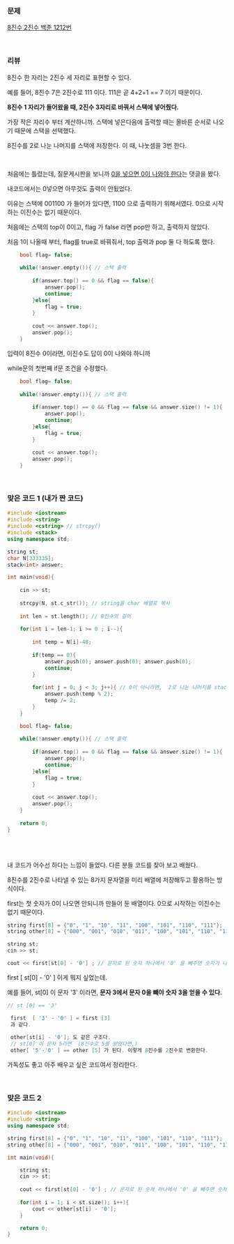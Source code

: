 ### 문제

[8진수 2진수  백준 1212번](https://www.acmicpc.net/problem/1212)

</br>

### 리뷰

 8진수 한 자리는 2진수 세 자리로 표현할 수 있다. 

예를 들어, 8진수 7은 2진수로 111 이다. 111은 곧 4+2+1  == 7 이기 때문이다. 

**8진수 1 자리가 들어왔을 때, 2진수 3자리로 바꿔서 스택에 넣어줬다.** 

가장 작은 자리수 부터 계산하니까. 스택에 넣은다음에 출력할 때는 올바른 순서로 나오기 때문에 스택을 선택했다. 

8진수를 2로 나눈 나머지를 스택에 저장한다. 이 때, 나눗셈을 3번 한다. 

</br>

처음에는 틀렸는데, 질문게시판을 보니까 [0을 넣으면 0이 나와야 한다](https://www.acmicpc.net/board/view/54386)는 댓글을 봤다. 

내코드에서는 0넣으면 아무것도 출력이 안됬었다. 

이유는 스택에  001100 가 들어가 있다면,  1100 으로 출력하기 위해서였다. 0으로 시작하는 이진수는 없기 때문이다.  

처음에는 스택의 top이 0이고, flag 가 false 라면 pop만 하고, 출력하지 않았다. 

처음 1이 나올때 부터, flag를 true로 바꿔줘서,  top 출력과 pop 둘 다 하도록 했다. 

```c++
	bool flag= false;
	
	while(!answer.empty()){ // 스택 출력 
	
		if(answer.top() == 0 && flag == false){
			answer.pop();
			continue;
		}else{
			flag = true;
		}
		
		cout << answer.top();
		answer.pop();
	}
```

입력이 8진수 0이라면, 이진수도 답이 0이 나와야 하니까 

while문의 첫번째 if문 조건을 수정했다. 

```c++
	bool flag= false;
	
	while(!answer.empty()){ // 스택 출력 
	
		if(answer.top() == 0 && flag == false && answer.size() != 1){
			answer.pop();
			continue;
		}else{
			flag = true;
		}
		
		cout << answer.top();
		answer.pop();
	}
```



</br>

### 맞은 코드  1  (내가 짠 코드)

```c++
#include <iostream> 
#include <string>
#include <cstring> // strcpy()
#include <stack>
using namespace std;

string st;
char N[333335];
stack<int> answer;

int main(void){
 
 	cin >> st;
 	
 	strcpy(N, st.c_str()); // string을 char 배열로 복사 
 	
 	int len = st.length(); // 8진수의 길이 
 	
 	for(int i = len-1; i >= 0 ; i--){
 		 
		int temp = N[i]-48;
		
		if(temp == 0){
			answer.push(0); answer.push(0); answer.push(0);
			continue;
		}
		
		for(int j = 0; j < 3; j++){ // 0이 아니라면,  2로 나눈 나머지를 stack에 push  
 			answer.push(temp % 2);
 			temp /= 2; 
		}
	}

	bool flag= false;
	
	while(!answer.empty()){ // 스택 출력 
	
		if(answer.top() == 0 && flag == false && answer.size() != 1){
			answer.pop();
			continue;
		}else{
			flag = true;
		}
		
		cout << answer.top();
		answer.pop();
	}
	 
	return 0;
} 
```

</br></br>

내 코드가 어수선 하다는 느낌이 들었다. 다른 분들 코드를 찾아 보고 배웠다. 

8진수를 2진수로 나타낼 수 있는 8가지 문자열을 미리 배열에 저장해두고 활용하는 방식이다.  

first는 첫 숫자가 0이 나오면 안되니까 만들어 둔 배열이다. 0으로 시작하는 이진수는 없기 때문이다. 

```c++
string first[8] = {"0", "1", "10", "11", "100", "101", "110", "111"};
string other[8] = {"000", "001", "010", "011", "100", "101", "110", "111"};

string st;
cin >> st;

cout << first[st[0] - '0'] ; // 문자로 된 숫자 하나에서 '0' 을 빼주면 숫자가 나온다  
```

first [ st[0] - '0' ] 이게 뭐지 싶었는데. 

예를 들어, st[0] 이 문자 '3' 이라면, **문자 3에서 문자 0을 뺴야 숫자 3을 얻을 수 있다.** 

``` c++
// st [0] == '3'

 first  [ '3' - '0' ] = first [3] 
 과 같다. 
     
 other[st[i] - '0']; 도 같은 구조다. 
 // st[0] 이 문자 5라면  (8진수로 5를 받았다면,) 
 other[ '5'-'0' ] == other [5] 가 된다. 이렇게 8진수를 2진수로 변환한다.  
```

가독성도 좋고 아주 배우고 싶은 코드여서 정리한다. 

</br>

### 맞은 코드 2

```c++
#include <iostream> 
#include <string>
using namespace std;

string first[8] = {"0", "1", "10", "11", "100", "101", "110", "111"};
string other[8] = {"000", "001", "010", "011", "100", "101", "110", "111"};

int main(void){

	string st;
	cin >> st;
	
	cout << first[st[0] - '0'] ; // 문자로 된 숫자 하나에서 '0' 을 빼주면 숫자가 나온다  
	
	for(int i = 1; i < st.size(); i++){
		cout << other[st[i] - '0'];
	}

	return 0;
} 
```

